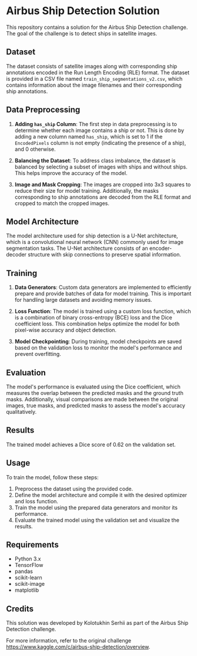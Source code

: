 # Airbus Ship Detection Solution

This repository contains a solution for the Airbus Ship Detection challenge. The goal of the challenge is to detect ships in satellite images.

## Dataset

The dataset consists of satellite images along with corresponding ship annotations encoded in the Run Length Encoding (RLE) format. The dataset is provided in a CSV file named `train_ship_segmentations_v2.csv`, which contains information about the image filenames and their corresponding ship annotations.

## Data Preprocessing

1. **Adding `has_ship` Column**: The first step in data preprocessing is to determine whether each image contains a ship or not. This is done by adding a new column named `has_ship`, which is set to 1 if the `EncodedPixels` column is not empty (indicating the presence of a ship), and 0 otherwise.

2. **Balancing the Dataset**: To address class imbalance, the dataset is balanced by selecting a subset of images with ships and without ships. This helps improve the accuracy of the model.

3. **Image and Mask Cropping**: The images are cropped into 3x3 squares to reduce their size for model training. Additionally, the masks corresponding to ship annotations are decoded from the RLE format and cropped to match the cropped images.

## Model Architecture

The model architecture used for ship detection is a U-Net architecture, which is a convolutional neural network (CNN) commonly used for image segmentation tasks. The U-Net architecture consists of an encoder-decoder structure with skip connections to preserve spatial information.

## Training

1. **Data Generators**: Custom data generators are implemented to efficiently prepare and provide batches of data for model training. This is important for handling large datasets and avoiding memory issues.

2. **Loss Function**: The model is trained using a custom loss function, which is a combination of binary cross-entropy (BCE) loss and the Dice coefficient loss. This combination helps optimize the model for both pixel-wise accuracy and object detection.

3. **Model Checkpointing**: During training, model checkpoints are saved based on the validation loss to monitor the model's performance and prevent overfitting.

## Evaluation

The model's performance is evaluated using the Dice coefficient, which measures the overlap between the predicted masks and the ground truth masks. Additionally, visual comparisons are made between the original images, true masks, and predicted masks to assess the model's accuracy qualitatively.

## Results

The trained model achieves a Dice score of 0.62 on the validation set.

## Usage

To train the model, follow these steps:
1. Preprocess the dataset using the provided code.
2. Define the model architecture and compile it with the desired optimizer and loss function.
3. Train the model using the prepared data generators and monitor its performance.
4. Evaluate the trained model using the validation set and visualize the results.

## Requirements

- Python 3.x
- TensorFlow
- pandas
- scikit-learn
- scikit-image
- matplotlib

## Credits

This solution was developed by Kolotukhin Serhii as part of the Airbus Ship Detection challenge.

For more information, refer to the original challenge https://www.kaggle.com/c/airbus-ship-detection/overview.

